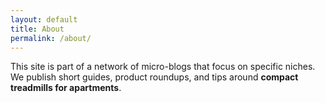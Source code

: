 ```yaml
---
layout: default
title: About
permalink: /about/
---
```


This site is part of a network of micro-blogs that focus on specific niches.  
We publish short guides, product roundups, and tips around **compact treadmills for apartments**.
